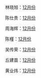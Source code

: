 林晓旭：[12月份](林晓旭/index.md)

陈仕贵：[12月份](陈仕贵/index.md)

周海辉：[12月份](周海辉/index.md)

陈槿：[12月份](陈槿/index.md)

吴传荣：[12月份](吴传荣/index.md)

丘建苗：[12月份](丘建苗/index.md)

黄业炜：[12月份](黄业炜/index.md)